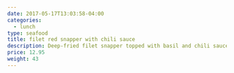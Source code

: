```yaml
---
date: 2017-05-17T13:03:58-04:00
categories:
  - lunch
type: seafood
title: filet red snapper with chili sauce
description: Deep-fried filet snapper topped with basil and chili sauce.
price: 12.95
weight: 43
---
```


